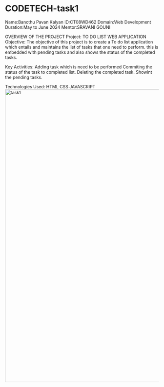 # CODETECH-task1
Name:Banothu Pavan Kalyan
ID:CT08WD462
Domain:Web Development
Duration:May to June 2024
Mentor:SRAVANI GOUNI

OVERVIEW OF THE PROJECT
Project: TO DO LIST WEB APPLICATION
Objective:
    The objective of this project is to create a To do list application which entails and maintains the list of tasks that one need to perform.
    this is embedded with pending tasks and also shows the status of the completed tasks.

Key Activities:
Adding task which is need to be performed
Commiting the status of the task to completed list.
Deleting the completed task.
Showint the pending tasks.

Technologies Used:
HTML
CSS
JAVASCRIPT
<img width="960" alt="task1" src="https://github.com/BanothuPavanKalyan/CODETECH-task1/assets/172840478/b858cf58-af28-40c5-9c0f-57d69861145e">
